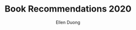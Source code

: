 ---
layout: post
title: Book Recommendations 2020
category: blog
author: Ellen Duong
thumbnail: images/blog/art_and_engineering.gif
image: images/blog/art_and_engineering.gif
---